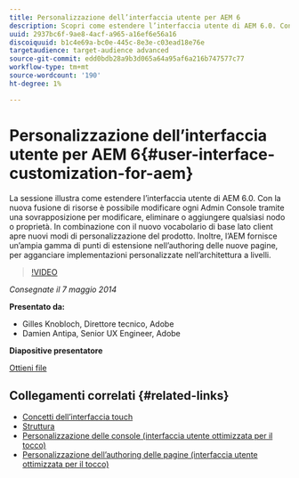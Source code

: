 ```yaml
---
title: Personalizzazione dell’interfaccia utente per AEM 6
description: Scopri come estendere l’interfaccia utente di AEM 6.0. Con la nuova fusione di risorse è possibile modificare ogni Admin Console tramite una sovrapposizione per modificare, eliminare o aggiungere qualsiasi nodo o proprietà.
uuid: 2937bc6f-9ae8-4acf-a965-a16ef6e56a16
discoiquuid: b1c4e69a-bc0e-445c-8e3e-c03ead18e76e
targetaudience: target-audience advanced
source-git-commit: edd0bdb28a9b3d065a64a95af6a216b747577c77
workflow-type: tm+mt
source-wordcount: '190'
ht-degree: 1%

---
```


# Personalizzazione dell’interfaccia utente per AEM 6{#user-interface-customization-for-aem}

La sessione illustra come estendere l’interfaccia utente di AEM 6.0. Con la nuova fusione di risorse è possibile modificare ogni Admin Console tramite una sovrapposizione per modificare, eliminare o aggiungere qualsiasi nodo o proprietà. In combinazione con il nuovo vocabolario di base lato client apre nuovi modi di personalizzazione del prodotto. Inoltre, l’AEM fornisce un’ampia gamma di punti di estensione nell’authoring delle nuove pagine, per agganciare implementazioni personalizzate nell’architettura a livelli.

>[!VIDEO](https://video.tv.adobe.com/v/19519/?quality=9)

*Consegnate il 7 maggio 2014*

**Presentato da:**

* Gilles Knobloch, Direttore tecnico, Adobe
* Damien Antipa, Senior UX Engineer, Adobe

**Diapositive presentatore**

[Ottieni file](assets/user-interface-customization-for-aem6.pdf)

## Collegamenti correlati {#related-links}

* [Concetti dell’interfaccia touch](http://docs.adobe.com/docs/en/aem/6-0/develop/the-basics/touch-ui-concepts.html)
* [Struttura](http://docs.adobe.com/docs/en/aem/6-0/develop/the-basics/touch-ui-structure.html)
* [Personalizzazione delle console (interfaccia utente ottimizzata per il tocco)](http://docs.adobe.com/docs/en/aem/6-0/develop/extending/customizing-consoles-touch.html)
* [Personalizzazione dell’authoring delle pagine (interfaccia utente ottimizzata per il tocco)](http://docs.adobe.com/docs/en/aem/6-0/develop/extending/customizing-page-authoring-touch.html)
